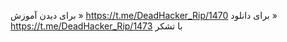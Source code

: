 برای دیدن آموزش » https://t.me/DeadHacker_Rip/1470
برای دانلود » https://t.me/DeadHacker_Rip/1473
با تشکر
